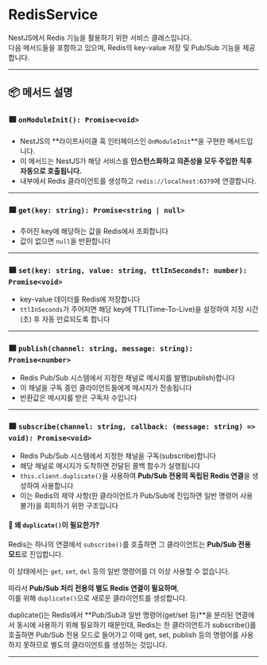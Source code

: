 # RedisService

NestJS에서 Redis 기능을 활용하기 위한 서비스 클래스입니다.  
다음 메서드들을 포함하고 있으며, Redis의 key-value 저장 및 Pub/Sub 기능을 제공합니다.

---

## 📦 메서드 설명

### 🟩 `onModuleInit(): Promise<void>`

- NestJS의 **라이프사이클 훅 인터페이스인 `OnModuleInit`**을 구현한 메서드입니다.
- 이 메서드는 NestJS가 해당 서비스를 **인스턴스화하고 의존성을 모두 주입한 직후 자동으로 호출됩니다.**
- 내부에서 Redis 클라이언트를 생성하고 `redis://localhost:6379`에 연결합니다.

---

### 🟩 `get(key: string): Promise<string | null>`

- 주어진 key에 해당하는 값을 Redis에서 조회합니다
- 값이 없으면 `null`을 반환합니다

---

### 🟩 `set(key: string, value: string, ttlInSeconds?: number): Promise<void>`

- key-value 데이터를 Redis에 저장합니다
- `ttlInSeconds`가 주어지면 해당 key에 TTL(Time-To-Live)을 설정하여 지정 시간(초) 후 자동 만료되도록 합니다

---

### 🟩 `publish(channel: string, message: string): Promise<number>`

- Redis Pub/Sub 시스템에서 지정한 채널로 메시지를 발행(publish)합니다
- 이 채널을 구독 중인 클라이언트들에게 메시지가 전송됩니다
- 반환값은 메시지를 받은 구독자 수입니다

---

### 🟩 `subscribe(channel: string, callback: (message: string) => void): Promise<void>`

- Redis Pub/Sub 시스템에서 지정한 채널을 구독(subscribe)합니다
- 해당 채널로 메시지가 도착하면 전달된 콜백 함수가 실행됩니다
- `this.client.duplicate()`을 사용하여 **Pub/Sub 전용의 독립된 Redis 연결**을 생성하여 사용합니다
- 이는 Redis의 제약 사항(한 클라이언트가 Pub/Sub에 진입하면 일반 명령어 사용 불가)을 회피하기 위한 구조입니다

#### 📌 왜 `duplicate()`이 필요한가?

Redis는 하나의 연결에서 `subscribe()`를 호출하면 그 클라이언트는 **Pub/Sub 전용 모드**로 진입합니다.

이 상태에서는 `get`, `set`, `del` 등의 일반 명령어를 더 이상 사용할 수 없습니다.

따라서 **Pub/Sub 처리 전용의 별도 Redis 연결이 필요하며**,  
이를 위해 `duplicate()`으로 새로운 클라이언트를 생성합니다.

duplicate()는 Redis에서 **Pub/Sub과 일반 명령어(get/set 등)**을 분리된 연결에서 동시에 사용하기 위해 필요하기 때문인데, Redis는 한 클라이언트가 subscribe()를 호출하면 Pub/Sub 전용 모드로 들어가고 이때 get, set, publish 등의 명령어를 사용하지 못하므로 별도의 클라이언트를 생성하는 것입니다.

---
